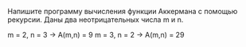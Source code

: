 Напишите программу вычисления 
функции Аккермана с помощью рекурсии. 
Даны два неотрицательных числа m и n.

m = 2, n = 3 -> A(m,n) = 9
m = 3, n = 2 -> A(m,n) = 29